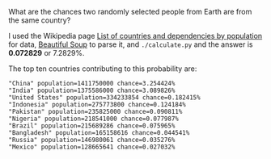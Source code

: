 What are the chances two randomly selected people from Earth are from the same country?

I used the Wikipedia page [List of countries and dependencies by population](https://en.wikipedia.org/wiki/List_of_countries_and_dependencies_by_population) for data, [Beautiful Soup](https://www.crummy.com/software/BeautifulSoup/bs4/doc/) to parse it, and `./calculate.py` and the answer is **0.072829** or 7.2829%.

The top ten countries contributing to this probability are:

```
"China" population=1411750000 chance=3.254424%
"India" population=1375586000 chance=3.089826%
"United States" population=334233854 chance=0.182415%
"Indonesia" population=275773800 chance=0.124184%
"Pakistan" population=235825000 chance=0.090811%
"Nigeria" population=218541000 chance=0.077987%
"Brazil" population=215689286 chance=0.075965%
"Bangladesh" population=165158616 chance=0.044541%
"Russia" population=146980061 chance=0.035276%
"Mexico" population=128665641 chance=0.027032%
```

